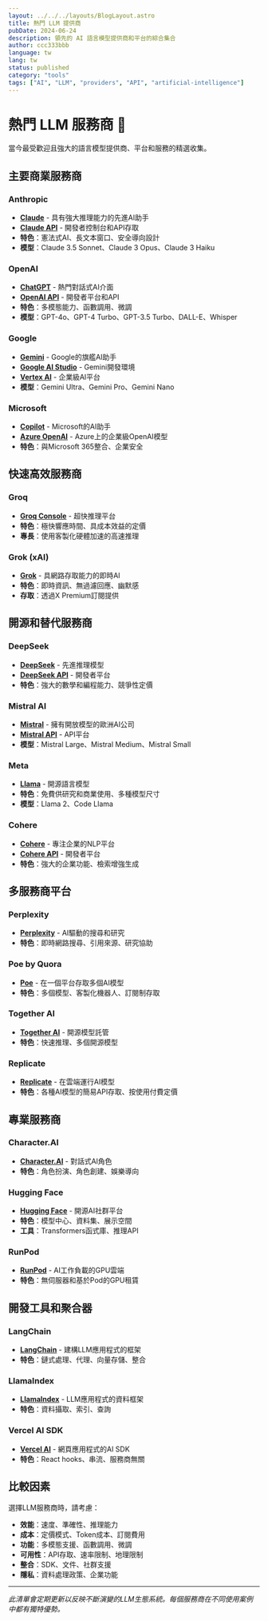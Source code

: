 ```yaml
---
layout: ../../../layouts/BlogLayout.astro
title: 熱門 LLM 提供商
pubDate: 2024-06-24
description: 領先的 AI 語言模型提供商和平台的綜合集合
author: ccc333bbb
language: tw
lang: tw
status: published
category: "tools"
tags: ["AI", "LLM", "providers", "API", "artificial-intelligence"]
---
```


# 熱門 LLM 服務商 🤖

當今最受歡迎且強大的語言模型提供商、平台和服務的精選收集。

## 主要商業服務商

### Anthropic
- **[Claude](https://claude.ai/)** - 具有強大推理能力的先進AI助手
- **[Claude API](https://console.anthropic.com/)** - 開發者控制台和API存取
- **特色**：憲法式AI、長文本窗口、安全導向設計
- **模型**：Claude 3.5 Sonnet、Claude 3 Opus、Claude 3 Haiku

### OpenAI
- **[ChatGPT](https://chat.openai.com/)** - 熱門對話式AI介面
- **[OpenAI API](https://platform.openai.com/)** - 開發者平台和API
- **特色**：多模態能力、函數調用、微調
- **模型**：GPT-4o、GPT-4 Turbo、GPT-3.5 Turbo、DALL-E、Whisper

### Google
- **[Gemini](https://gemini.google.com/)** - Google的旗艦AI助手
- **[Google AI Studio](https://makersuite.google.com/)** - Gemini開發環境
- **[Vertex AI](https://cloud.google.com/vertex-ai)** - 企業級AI平台
- **模型**：Gemini Ultra、Gemini Pro、Gemini Nano

### Microsoft
- **[Copilot](https://copilot.microsoft.com/)** - Microsoft的AI助手
- **[Azure OpenAI](https://azure.microsoft.com/en-us/products/ai-services/openai-service)** - Azure上的企業級OpenAI模型
- **特色**：與Microsoft 365整合、企業安全

## 快速高效服務商

### Groq
- **[Groq Console](https://console.groq.com/)** - 超快推理平台
- **特色**：極快響應時間、具成本效益的定價
- **專長**：使用客製化硬體加速的高速推理

### Grok (xAI)
- **[Grok](https://grok.x.ai/)** - 具網路存取能力的即時AI
- **特色**：即時資訊、無過濾回應、幽默感
- **存取**：透過X Premium訂閱提供

## 開源和替代服務商

### DeepSeek
- **[DeepSeek](https://www.deepseek.com/)** - 先進推理模型
- **[DeepSeek API](https://platform.deepseek.com/)** - 開發者平台
- **特色**：強大的數學和編程能力、競爭性定價

### Mistral AI
- **[Mistral](https://mistral.ai/)** - 擁有開放模型的歐洲AI公司
- **[Mistral API](https://console.mistral.ai/)** - API平台
- **模型**：Mistral Large、Mistral Medium、Mistral Small

### Meta
- **[Llama](https://llama.meta.com/)** - 開源語言模型
- **特色**：免費供研究和商業使用、多種模型尺寸
- **模型**：Llama 2、Code Llama

### Cohere
- **[Cohere](https://cohere.com/)** - 專注企業的NLP平台
- **[Cohere API](https://dashboard.cohere.com/)** - 開發者平台
- **特色**：強大的企業功能、檢索增強生成

## 多服務商平台

### Perplexity
- **[Perplexity](https://www.perplexity.ai/)** - AI驅動的搜尋和研究
- **特色**：即時網路搜尋、引用來源、研究協助

### Poe by Quora
- **[Poe](https://poe.com/)** - 在一個平台存取多個AI模型
- **特色**：多個模型、客製化機器人、訂閱制存取

### Together AI
- **[Together AI](https://www.together.ai/)** - 開源模型託管
- **特色**：快速推理、多個開源模型

### Replicate
- **[Replicate](https://replicate.com/)** - 在雲端運行AI模型
- **特色**：各種AI模型的簡易API存取、按使用付費定價

## 專業服務商

### Character.AI
- **[Character.AI](https://character.ai/)** - 對話式AI角色
- **特色**：角色扮演、角色創建、娛樂導向

### Hugging Face
- **[Hugging Face](https://huggingface.co/)** - 開源AI社群平台
- **特色**：模型中心、資料集、展示空間
- **工具**：Transformers函式庫、推理API

### RunPod
- **[RunPod](https://www.runpod.io/)** - AI工作負載的GPU雲端
- **特色**：無伺服器和基於Pod的GPU租賃

## 開發工具和聚合器

### LangChain
- **[LangChain](https://langchain.com/)** - 建構LLM應用程式的框架
- **特色**：鏈式處理、代理、向量存儲、整合

### LlamaIndex
- **[LlamaIndex](https://www.llamaindex.ai/)** - LLM應用程式的資料框架
- **特色**：資料攝取、索引、查詢

### Vercel AI SDK
- **[Vercel AI](https://sdk.vercel.ai/)** - 網頁應用程式的AI SDK
- **特色**：React hooks、串流、服務商無關

## 比較因素

選擇LLM服務商時，請考慮：

- **效能**：速度、準確性、推理能力
- **成本**：定價模式、Token成本、訂閱費用
- **功能**：多模態支援、函數調用、微調
- **可用性**：API存取、速率限制、地理限制
- **整合**：SDK、文件、社群支援
- **隱私**：資料處理政策、企業功能

---

*此清單會定期更新以反映不斷演變的LLM生態系統。每個服務商在不同使用案例中都有獨特優勢。*
